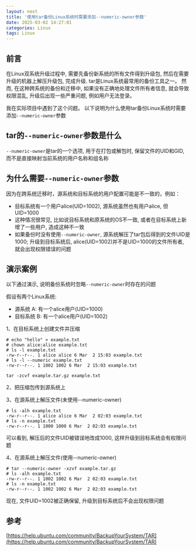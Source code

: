 ```yaml
---
layout: next
title: '使用tar备份Linux系统时需要添加--numeric-owner参数'
date: 2025-03-02 14:27:01
categories: Linux
tags: Linux
---
```


## 前言
在Linux双系统升级过程中, 需要先备份新系统的所有文件得到升级包, 然后在需要升级的机器上解压升级包, 完成升级. tar是Linux系统最常用的备份工具之一。
然而, 在这种跨系统的备份和迁移中, 如果没有正确地处理文件所有者信息, 就会导致权限混乱, 升级后出现一些严重问题, 例如用户无法登录。

我在实际项目中遇到了这个问题。 以下说明为什么使用tar备份Linux系统时需要添加`--numeric-owner`参数

## tar的`--numeric-owner`参数是什么
`--numeric-owner`是tar的一个选项, 用于在打包或解包时, 保留文件的UID和GID, 而不是直接映射当前系统的用户名称和组名称

## 为什么需要`--numeric-owner`参数
因为在跨系统迁移时，源系统和目标系统的用户配置可能是不一致的，例如：
* 目标系统有一个用户alice(UID=1002), 源系统虽然也有用户alice, 但UID=1000
* 这种情况很常见, 比如说目标系统和原系统的OS不一致, 或者在目标系统上新增了一些用户, 造成这种不一致
* 如果备份时没有使用`--numeric-owner`, 源系统解压了tar包后得到的文件UID是1000; 升级到目标系统后, alice(UID=1002)并不是UID=1000的文件所有者, 就会出现权限错误的问题

## 演示案例
以下通过演示, 说明备份系统时忽略`--numeric-owner`时存在的问题

<!-- more -->

假设有两个Linux系统:
* 源系统 A: 有一个alice用户(UID=1000)
* 目标系统 B: 有一个alice用户(UID=1002)

1、在目标系统上创建文件并压缩
```
# echo "hello" > example.txt
# chown alice:alice example.txt
# ls -l example.txt
-rw-r--r--. 1 alice alice 6 Mar  2 15:03 example.txt
# ls -l --numeric example.txt
-rw-r--r--. 1 1002 1002 6 Mar  2 15:03 example.txt 

tar -zcvf example.tar.gz example.txt
```

2、把压缩包传到源系统上

3、在源系统上解压文件(未使用--numeric-owner)
```
# ls -alh example.txt
-rw-r--r--. 1 alice alice 6 Mar  2 02:03 example.txt
# ls -n example.txt
-rw-r--r--. 1 1000 1000 6 Mar  2 02:03 example.txt
```
可以看到, 解压后的文件UID被错误地改成1000, 这样升级到目标系统会有权限问题 

4、在源系统上解压文件(使用--numeric-owner)
```
# tar --numeric-owner -xzvf example.tar.gz
# ls -alh example.txt
-rw-r--r--. 1 1002 1002 6 Mar  2 02:03 example.txt
# ls -n example.txt
-rw-r--r--. 1 1002 1002 6 Mar  2 02:03 example.txt
```
现在, 文件UID=1002被正确保留, 升级到目标系统后不会出现权限问题

## 参考
[https://help.ubuntu.com/community/BackupYourSystem/TAR](https://help.ubuntu.com/community/BackupYourSystem/TAR)